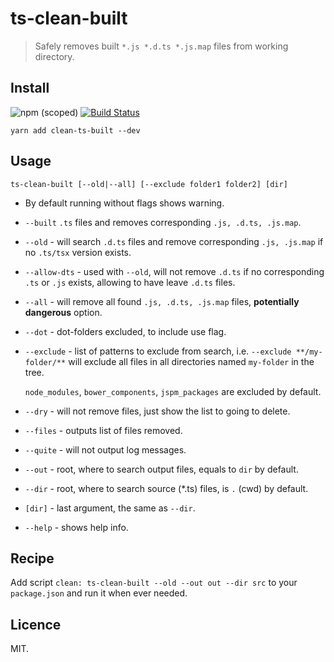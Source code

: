 # ts-clean-built

> Safely removes built `*.js *.d.ts *.js.map` files from working directory.

## Install

![npm (scoped)](https://img.shields.io/npm/v/ts-clean-built.svg?maxAge=86400) [![Build Status](https://travis-ci.com/whitecolor/ts-clean-built.svg?branch=master)](https://travis-ci.org/whitecolor/ts-clean-built)

```
yarn add clean-ts-built --dev
```

## Usage

```
ts-clean-built [--old|--all] [--exclude folder1 folder2] [dir]
```

- By default running without flags shows warning.

- `--built` `.ts` files and removes corresponding `.js, .d.ts, .js.map`.

- `--old` - will search `.d.ts` files and remove corresponding `.js, .js.map` if no `.ts/tsx` version exists.

- `--allow-dts` - used with `--old`, will not remove `.d.ts` if no corresponding `.ts` or `.js` exists, allowing to have leave `.d.ts` files.

- `--all` - will remove all found `.js, .d.ts, .js.map` files, **potentially dangerous** option.

- `--dot` - dot-folders excluded, to include use flag.

- `--exclude` - list of patterns to exclude from search, i.e. `--exclude **/my-folder/**` will exclude all files in all directories named `my-folder` in the tree.

  `node_modules`, `bower_components`, `jspm_packages` are excluded by default.

- `--dry` - will not remove files, just show the list to going to delete.

- `--files` - outputs list of files removed.

- `--quite` - will not output log messages.

- `--out` - root, where to search output files, equals to `dir` by default.

- `--dir` - root, where to search source (\*.ts) files, is `.` (cwd) by default.

- `[dir]` - last argument, the same as `--dir`.

- `--help` - shows help info.

## Recipe

Add script `clean: ts-clean-built --old --out out --dir src` to your `package.json` and run it when ever needed.

## Licence

MIT.
